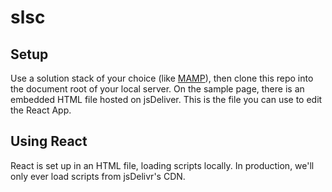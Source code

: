 # slsc

## Setup

Use a solution stack of your choice (like [MAMP](https://www.mamp.info/en/windows/)), then clone this repo into the document root of your local server. On the sample page, there is an embedded HTML file hosted on jsDeliver. This is the file you can use to edit the React App.

## Using React

React is set up in an HTML file, loading scripts locally. In production, we'll only ever load scripts from jsDelivr's CDN.
